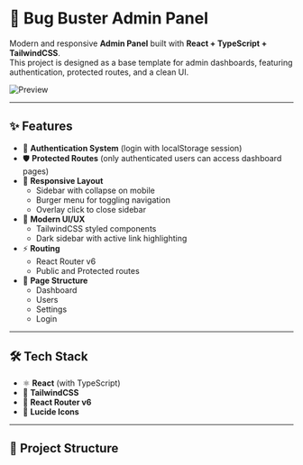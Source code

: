 # 🚀 Bug Buster Admin Panel

Modern and responsive **Admin Panel** built with **React + TypeScript + TailwindCSS**.  
This project is designed as a base template for admin dashboards, featuring authentication, protected routes, and a clean UI.

![Preview](https://bug-buster-ruddy.vercel.app/preview.png)

---

## ✨ Features

- 🔑 **Authentication System** (login with localStorage session)
- 🛡 **Protected Routes** (only authenticated users can access dashboard pages)
- 📱 **Responsive Layout**
  - Sidebar with collapse on mobile
  - Burger menu for toggling navigation
  - Overlay click to close sidebar
- 🎨 **Modern UI/UX**
  - TailwindCSS styled components
  - Dark sidebar with active link highlighting
- ⚡ **Routing**
  - React Router v6
  - Public and Protected routes
- 📂 **Page Structure**
  - Dashboard
  - Users
  - Settings
  - Login

---

## 🛠 Tech Stack

- ⚛️ **React** (with TypeScript)
- 🎨 **TailwindCSS**
- 🧭 **React Router v6**
- 🎯 **Lucide Icons**

---

## 📂 Project Structure

